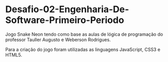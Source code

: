 # Desafio-02-Engenharia-De-Software-Primeiro-Periodo

Jogo Snake Neon tendo como base as aulas de lógica de programação do professor Tauller Augusto e Weberson Rodrigues.

Para a criação do jogo foram utilizadas as linguagens JavaScript, CSS3 e HTML5.
